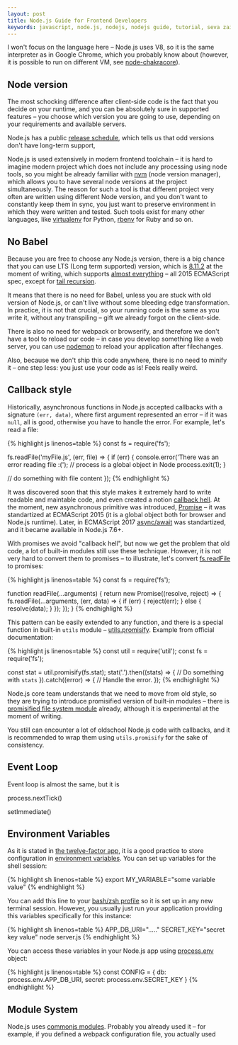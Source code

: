 ```yaml
---
layout: post
title: Node.js Guide for Frontend Developers
keywords: javascript, node.js, nodejs, nodejs guide, tutorial, seva zaikov, bloomca, ES2015, ES6, async/await, modern javascript
---
```


I won't focus on the language here – Node.js uses V8, so it is the same interpreter as in Google Chrome, which you probably know about (however, it is possible to run on different VM, see [node-chakracore](https://github.com/nodejs/node-chakracore)).

## Node version

The most schocking difference after client-side code is the fact that you decide on your runtime, and you can be absolutely sure in supported features – you choose which version you are going to use, depending on your requirements and available servers.

Node.js has a public [release schedule](https://github.com/nodejs/Release#release-schedule), which tells us that odd versions don't have long-term support, 

Node.js is used extensively in modern frontend toolchain – it is hard to imagine modern project which does not include any processing using node tools, so you might be already familiar with [nvm](https://github.com/creationix/nvm) (node version manager), which allows you to have several node versions at the project simultaneously. The reason for such a tool is that different project very often are written using different Node version, and you don't want to constantly keep them in sync, you just want to preserve environment in which they were written and tested.
Such tools exist for many other languages, like [virtualenv](https://virtualenv.pypa.io/en/stable/) for Python, [rbenv](https://github.com/rbenv/rbenv) for Ruby and so on.

## No Babel

Because you are free to choose any Node.js version, there is a big chance that you can use LTS (Long term supported) version, which is [8.11.2](https://nodejs.org/en/) at the moment of writing, which supports [almost everything](https://node.green/) – all 2015 ECMAScript spec, except for [tail recursion](https://en.wikipedia.org/wiki/Tail_call).

It means that there is no need for Babel, unless you are stuck with old version of Node.js, or can't live without some bleeding edge transformation. In practice, it is not that crucial, so your running code is the same as you write it, without any transpiling – gift we already forgot on the client-side.

There is also no need for webpack or browserify, and therefore we don't have a tool to reload our code – in case you develop something like a web server, you can use [nodemon](https://github.com/remy/nodemon) to reload your application after filechanges.

Also, because we don't ship this code anywhere, there is no need to minify it – one step less: you just use your code as is! Feels really weird.

## Callback style

Historically, asynchronous functions in Node.js accepted callbacks with a signature `(err, data)`, where first argument represented an error – if it was `null`, all is good, otherwise you have to handle the error.
For example, let's read a file:

{% highlight js linenos=table %}
const fs = require('fs');

fs.readFile('myFile.js', (err, file) => {
  if (err) {
    console.error('There was an error reading file :(');
    // process is a global object in Node
    process.exit(1);
  }

  // do something with file content
});
{% endhighlight %}

It was discovered soon that this style makes it extremely hard to write readable and maintable code, and even created a notion [callback hell](http://callbackhell.com/). At the moment, new asynchronous primitive was introduced, [Promise](https://developer.mozilla.org/en-US/docs/Web/JavaScript/Reference/Global_Objects/Promise) – it was standartized at ECMAScript 2015 (it is a global object both for browser and Node.js runtime). Later, in ECMAScript 2017 [async/await](https://developer.mozilla.org/en-US/docs/Web/JavaScript/Reference/Statements/async_function) was standartized, and it became available in Node.js 7.6+.

With promises we avoid "callback hell", but now we get the problem that old code, a lot of built-in modules still use these technique. However, it is not very hard to convert them to promises – to illustrate, let's convert [fs.readFile](https://nodejs.org/api/fs.html#fs_fs_readfile_path_options_callback) to promises:

{% highlight js linenos=table %}
const fs = require('fs');

function readFile(...arguments) {
  return new Promise((resolve, reject) => {
    fs.readFile(...arguments, (err, data) => {
      if (err) {
        reject(err);
      } else {
        resolve(data);
      }
    });
  });
}
{% endhighlight %}

This pattern can be easily extended to any function, and there is a special function in built-in `utils` module – [utils.promisify](https://nodejs.org/api/util.html#util_util_promisify_original). Example from official documentation:

{% highlight js linenos=table %}
const util = require('util');
const fs = require('fs');

const stat = util.promisify(fs.stat);
stat('.').then((stats) => {
  // Do something with `stats`
}).catch((error) => {
  // Handle the error.
});
{% endhighlight %}

Node.js core team understands that we need to move from old style, so they are trying to introduce promisified version of built-in modules – there is [promisified file system module](https://nodejs.org/api/fs.html#fs_fs_promises_api) already, although it is experimental at the moment of writing.

You still can encounter a lot of oldschool Node.js code with callbacks, and it is recommended to wrap them using `utils.promisify` for the sake of consistency.

## Event Loop

Event loop is almost the same, but it is

process.nextTick()

setImmediate()

## Environment Variables

As it is stated in [the twelve-factor app](https://12factor.net/), it is a good practice to store configuration in [environment variables](https://12factor.net/config). You can set up variables for the shell session:

{% highlight sh linenos=table %}
export MY_VARIABLE="some variable value"
{% endhighlight %}

You can add this line to your [bash/zsh profile](https://top.quora.com/What-is-bash_profile-and-what-is-its-use) so it is set up in any new terminal session.
However, you usually just run your application providing this variables specifically for this instance:

{% highlight sh linenos=table %}
APP_DB_URI="....." SECRET_KEY="secret key value" node server.js
{% endhighlight %}

You can access these variables in your Node.js app using [process.env](https://nodejs.org/api/process.html#process_process_env) object:

{% highlight js linenos=table %}
const CONFIG = {
  db: process.env.APP_DB_URI,
  secret: process.env.SECRET_KEY
}
{% endhighlight %}

## Module System

Node.js uses [commonjs modules](https://nodejs.org/docs/latest/api/modules.html). Probably you already used it – for example, if you defined a webpack configuration file, you actually used 
